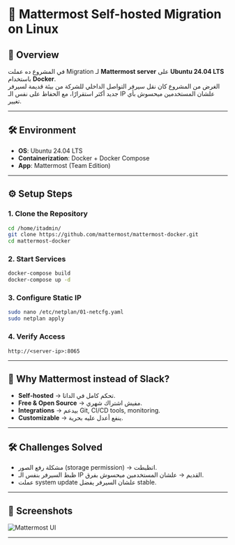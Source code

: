 # 🚀 Mattermost Self-hosted Migration on Linux

## 📖 Overview
في المشروع ده عملت Migration لـ **Mattermost server** على **Ubuntu 24.04 LTS** باستخدام **Docker**.  
الغرض من المشروع كان نقل سيرفر التواصل الداخلي للشركة من بيئة قديمة لسيرفر جديد أكثر استقرارًا، مع الحفاظ على نفس الـ IP علشان المستخدمين ميحسوش بأي تغيير.

---

## 🛠️ Environment
- **OS**: Ubuntu 24.04 LTS  
- **Containerization**: Docker + Docker Compose  
- **App**: Mattermost (Team Edition)  

---

## ⚙️ Setup Steps

### 1. Clone the Repository
```bash
cd /home/itadmin/
git clone https://github.com/mattermost/mattermost-docker.git
cd mattermost-docker
```

### 2. Start Services
```bash
docker-compose build
docker-compose up -d
```

### 3. Configure Static IP
```bash
sudo nano /etc/netplan/01-netcfg.yaml
sudo netplan apply
```

### 4. Verify Access
```
http://<server-ip>:8065
```

---

## 🔑 Why Mattermost instead of Slack?
- **Self-hosted** → تحكم كامل في الداتا.  
- **Free & Open Source** → مفيش اشتراك شهري.  
- **Integrations** → بيدعم Git, CI/CD tools, monitoring.  
- **Customizable** → ينفع أعدل عليه بحرية.  

---

## 🛠️ Challenges Solved
- مشكلة رفع الصور (storage permission) → اتظبطت.  
- ظبط السيرفر بنفس الـ IP القديم → علشان المستخدمين ميحسوش بفرق.  
- عملت system update علشان السيرفر يفضل stable.  

---

## 📸 Screenshots
![Mattermost UI](images/mattermost-ui.png)

---
